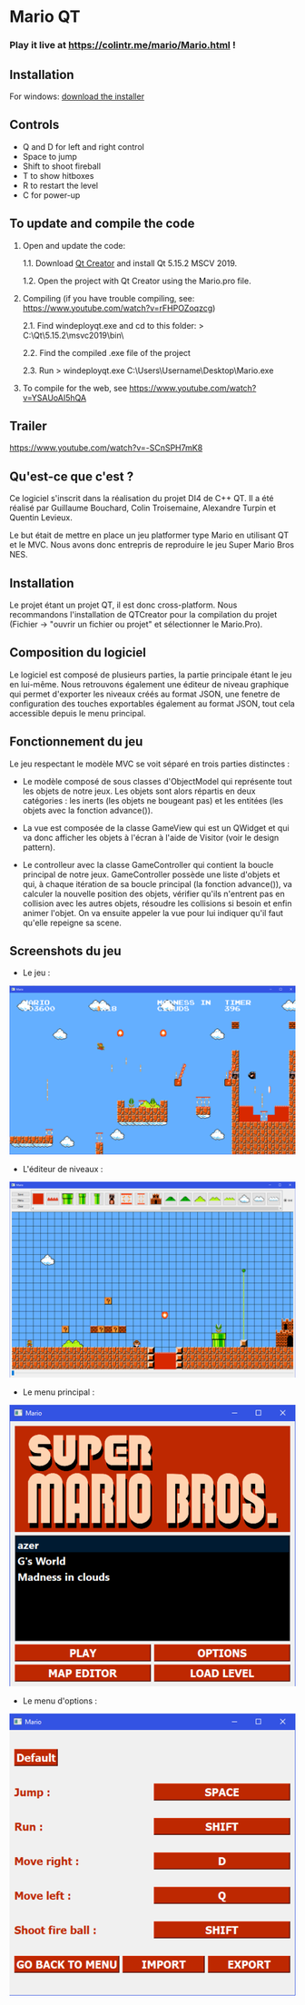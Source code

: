 # Mario QT

### Play it live at https://colintr.me/mario/Mario.html !

## Installation

For windows: <a id="raw-url" href="https://raw.githubusercontent.com/ColinTr/MarioQT/master/Mario_Editor_installer.exe">download the installer</a>

## Controls

- Q and D for left and right control
- Space to jump
- Shift to shoot fireball
- T to show hitboxes
- R to restart the level
- C for power-up


## To update and compile the code


1. Open and update the code:

    1.1. Download [Qt Creator](https://www.qt.io/download-qt-installer-oss) and install Qt 5.15.2 MSCV 2019.
	
    1.2. Open the project with Qt Creator using the Mario.pro file.

2. Compiling (if you have trouble compiling, see: https://www.youtube.com/watch?v=rFHPOZoqzcg)

    2.1. Find windeployqt.exe and cd to this folder: > C:\Qt\5.15.2\msvc2019\bin\
	
    2.2. Find the compiled .exe file of the project
	
    2.3. Run > windeployqt.exe C:\Users\Username\Desktop\Mario.exe

3. To compile for the web, see https://www.youtube.com/watch?v=YSAUoAI5hQA


## Trailer

https://www.youtube.com/watch?v=-SCnSPH7mK8


## Qu'est-ce que c'est ?

Ce logiciel s'inscrit dans la réalisation du projet DI4 de C++ QT. Il a été réalisé par Guillaume Bouchard, Colin Troisemaine, Alexandre Turpin et Quentin Levieux.

Le but était de mettre en place un jeu platformer type Mario en utilisant QT et le MVC. Nous avons donc entrepris de reproduire le jeu Super Mario Bros NES.

## Installation

Le projet étant un projet QT, il est donc cross-platform. Nous recommandons l'installation de QTCreator pour la compilation du projet (Fichier -> "ouvrir un fichier ou projet" et sélectionner le Mario.Pro).

## Composition du logiciel

Le logiciel est composé de plusieurs parties, la partie principale étant le jeu en lui-même. Nous retrouvons également une éditeur de niveau graphique qui permet d'exporter les niveaux créés au format JSON, une fenetre de configuration des touches exportables également au format JSON, tout cela accessible depuis le menu principal.

## Fonctionnement du jeu

Le jeu respectant le modèle MVC se voit séparé en trois parties distinctes :

- Le modèle composé de sous classes d'ObjectModel qui représente tout les objets de notre jeux. Les objets sont alors répartis en deux catégories : les inerts (les objets ne bougeant pas) et les entitées (les objets avec la fonction advance()).

- La vue est composée de la classe GameView qui est un QWidget et qui va donc afficher les objets à l'écran à l'aide de Visitor (voir le design pattern).

- Le controlleur avec la classe GameController qui contient la boucle principal de notre jeux. GameController possède une liste d'objets et qui, à chaque itération de sa boucle principal (la fonction advance()), va calculer la nouvelle position des objets, vérifier qu'ils n'entrent pas en collision avec les autres objets, résoudre les collisions si besoin et enfin animer l'objet. On va ensuite appeler la vue pour lui indiquer qu'il faut qu'elle repeigne sa scene.

## Screenshots du jeu

- Le jeu :

![Screenshot](readme_imgs/ingame.png)

- L'éditeur de niveaux :

![Screenshot](readme_imgs/leveleditor.png)

- Le menu principal :

![Screenshot](readme_imgs/menu.png)

- Le menu d'options :

![Screenshot](readme_imgs/option.png)
